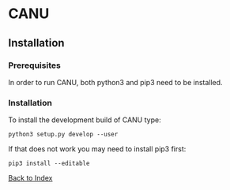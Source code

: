 # CANU

## Installation

### Prerequisites

In order to run CANU, both python3 and pip3 need to be installed.

### Installation

To install the development build of CANU type:

```
python3 setup.py develop --user
```

If that does not work you may need to install pip3 first:

```
pip3 install --editable
```

[Back to Index](../index.md)